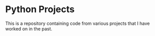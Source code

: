 # Python Projects
This is a repository containing code from various projects that I have worked on in the past.
